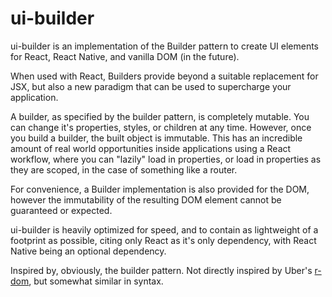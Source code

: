 ui-builder
===

ui-builder is an implementation of the Builder pattern to create UI elements for
React, React Native, and vanilla DOM (in the future).

When used with React, Builders provide beyond a suitable replacement for JSX,
but also a new paradigm that can be used to supercharge your application.

A builder, as specified by the builder pattern, is completely mutable. You
can change it's properties, styles, or children at any time. However, once you
build a builder, the built object is immutable. This has an incredible amount
of real world opportunities inside applications using a React workflow, where
you can "lazily" load in properties, or load in properties as they are scoped,
in the case of something like a router.

For convenience, a Builder implementation is also provided for the DOM, however
the immutability of the resulting DOM element cannot be guaranteed or expected.

ui-builder is heavily optimized for speed, and to contain as lightweight of a
footprint as possible, citing only React as it's only dependency, with React
Native being an optional dependency.

Inspired by, obviously, the builder pattern. Not directly inspired by Uber's
[r-dom](https://github.com/uber/r-dom), but somewhat similar in syntax.
